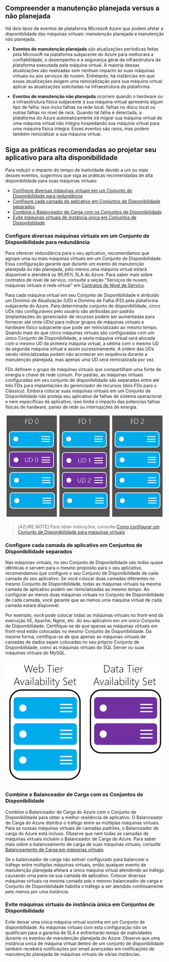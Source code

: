 ## Compreender a manutenção planejada versus a não planejada
Há dois tipos de eventos de plataforma Microsoft Azure que podem afetar a disponibilidade das máquinas virtuais: manutenção planejada e manutenção não planejada.

- **Eventos de manutenção planejada** são atualizações periódicas feitas pela Microsoft na plataforma subjacente do Azure para melhorara a confiabilidade, o desempenho e a segurança geral da infraestrutura da plataforma executada pela máquina virtual. A maioria dessas atualizações são realizadas sem nenhum impacto às suas máquinas virtuais ou aos serviços de nuvem. Entretanto, há instâncias em que essas atualizações exigem uma reinicialização para sua máquina virtual aplicar as atualizações solicitadas na infraestrutura da plataforma.

- **Eventos de manutenção não planejada** ocorrem quando o hardware ou a infraestrutura física subjacente à sua máquina virtual apresenta algum tipo de falha. Isso inclui falhas na rede local, falhas no disco local ou outras falhas no nível de rack. Quando tal falha é detectada, a plataforma do Azure automaticamente irá migrar sua máquina virtual de uma máquina virtual não íntegra hospedando sua máquina virtual para uma máquina física íntegra. Esses eventos são raros, mas podem também reinicializar a sua máquina virtual.

## Siga as práticas recomendadas ao projetar seu aplicativo para alta disponibilidade
Para reduzir o impacto do tempo de inatividade devido a um ou mais desses eventos, sugerimos que siga as práticas recomendadas de alta disponibilidade para suas máquinas virtuais:

* [Configure diversas máquinas virtuais em um Conjunto de Disponibilidade para redundância]
* [Configure cada camada de aplicativo em Conjuntos de Disponibilidade separados]
* [Combine o Balanceador de Carga com os Conjuntos de Disponibilidade]
* [Evite máquinas virtuais de instância única em Conjuntos de Disponibilidade]

### Configure diversas máquinas virtuais em um Conjunto de Disponibilidade para redundância
Para oferecer redundância para o seu aplicativo, recomendamos que agrupe uma ou mais máquinas virtuais em um Conjunto de Disponibilidade. Essa configuração garante que durante um evento de manutenção planejada ou não planejada, pelo menos uma máquina virtual estará disponível e atenderá os 99,95% SLA do Azure. Para saber mais sobre contratos de nível de serviço, consulte a seção "Serviços de nuvem, máquinas virtuais e rede virtual" em [Contratos de Nível de Serviço](https://azure.microsoft.com/support/legal/sla/).

Para cada máquina virtual em seu Conjunto de Disponibilidade é atribuído um Domínio de Atualização (UD) e Domínio de Falha (FD) pela plataforma subjacente do Azure. Para determinado conjunto de disponibilidade, cinco UDs não configuráveis pelo usuário são atribuídas por padrão (implantações do gerenciador de recursos podem ser aumentadas para fornecer até vinte UDs) para indicar grupos de máquinas virtuais e hardware físico subjacente que pode ser reinicializado ao mesmo tempo. Quando mais do que cinco máquinas virtuais são configuradas com um único Conjunto de Disponibilidade, a sexta máquina virtual será alocada com o mesmo UD da primeira máquina virtual, a sétima com o mesmo UD da segunda máquina virtual e assim sucessivamente. A ordem das UDs sendo reinicializadas podem não acontecer em sequência durante a manutenção planejada, mas apenas uma UD será reinicializada por vez.

FDs definem o grupo de máquinas virtuais que compartilham uma fonte de energia e chave de rede comum. Por padrão, as máquinas virtuais configuradas em seu conjunto de disponibilidade são separadas entre até três FDs para implantações do gerenciador de recursos (dois FDs para o Clássico). Embora colocar suas máquinas virtuais em um Conjunto de Disponibilidade não proteja seu aplicativo de falhas de sistema operacional e nem específicas de aplicativo, isso limita o impacto das potencias falhas físicas de hardware, panes de rede ou interrupções de energia.

<!--Image reference-->
   ![Configuration FD do UD](./media/virtual-machines-common-manage-availability/ud-fd-configuration.png)

>[AZURE.NOTE] Para obter instruções, consulte [Como configurar um Conjunto de Disponibilidade para máquinas virtuais][].

### Configure cada camada de aplicativo em Conjuntos de Disponibilidade separados
Nas máquinas virtuais, no seu Conjunto de Disponibilidade são todas quase idênticas e servem para o mesmo propósito para o seu aplicativo, recomendamos que configure o seu Conjunto de Disponibilidade de cada camada do seu aplicativo. Se você colocar duas camadas diferentes no mesmo Conjunto de Disponibilidade, todas as máquinas virtuais na mesma camada de aplicativo podem ser reinicializadas ao mesmo tempo. Ao configurar ao menos duas máquinas virtuais no Conjunto de Disponibilidade de cada camada, você garante que ao menos uma máquina virtual de cada camada estará disponível.

Por exemplo, você pode colocar todas as máquinas virtuais no front-end da execução IIS, Apache, Ngnix, etc. do seu aplicativo em um único Conjunto de Disponibilidade. Certifique-se de que apenas as máquinas virtuais em front-end estão colocadas no mesmo Conjunto de Disponibilidade. Da mesma forma, certifique-se de que apenas as máquinas virtuais de camadas de dados sejam colocadas no seu próprio Conjunto de Disponibilidade, como as máquinas virtuais do SQL Server ou suas máquinas virtuais do MySQL.

<!--Image reference-->
   ![Camadas de aplicativo](./media/virtual-machines-common-manage-availability/application-tiers.png)


### Combine o Balanceador de Carga com os Conjuntos de Disponibilidade
Combine o Balanceador de Carga do Azure com o Conjunto de Disponibilidade para obter a melhor resiliência de aplicativo. O Balanceador de Carga do Azure distribui o tráfego entre as múltiplas máquinas virtuais. Para as nossas máquinas virtuais de camadas padrões, o Balanceador de carga do Azure está incluso. Observe que nem todas as camadas de máquinas virtuais incluem o Balanceador de Carga do Azure. Para saber mais sobre o balanceamento de carga de suas máquinas virtuais, consulte [Balanceamento de Carga em máquinas virtuais](../articles/virtual-machines/virtual-machines-linux-load-balance.md).

Se o balanceador de carga não estiver configurado para balancear o tráfego entre múltiplas máquinas virtuais, então qualquer evento de manutenção planejada afetará a única máquina virtual atendendo ao tráfego causando uma pane na sua camada de aplicativo. Colocar diversas máquinas virtuais na mesma camada sob o mesmo balanceador de carga e Conjunto de Disponibilidade habilita o tráfego a ser atendido continuamente pelo menos por uma instância.

### Evite máquinas virtuais de instância única em Conjuntos de Disponibilidade
Evite deixar uma única máquina virtual sozinha em um Conjunto de disponibilidade. As máquinas virtuais com esta configuração não se qualificam para a garantia de SLA e enfrentarão tempo de inatividades durante os eventos de manutenção planejada do Azure. Observe que uma instância única de máquina virtual dentro de um conjunto de disponibilidade também receberá notificações por email avançadas em notificações de manutenção planejada de máquinas virtuais de várias instâncias.

<!-- Link references -->
[Configure diversas máquinas virtuais em um Conjunto de Disponibilidade para redundância]: #configure-multiple-virtual-machines-in-an-availability-set-for-redundancy
[Configure cada camada de aplicativo em Conjuntos de Disponibilidade separados]: #configure-each-application-tier-into-separate-availability-sets
[Combine o Balanceador de Carga com os Conjuntos de Disponibilidade]: #combine-the-load-balancer-with-availability-sets
[Evite máquinas virtuais de instância única em Conjuntos de Disponibilidade]: #avoid-single-instance-virtual-machines-in-availability-sets
[Como configurar um Conjunto de Disponibilidade para máquinas virtuais]: ../articles/virtual-machines/virtual-machines-windows-classic-configure-availability.md

<!---HONumber=AcomDC_0406_2016-->